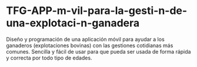 # TFG-APP-m-vil-para-la-gesti-n-de-una-explotaci-n-ganadera
Diseño y programación de una aplicación móvil para ayudar a los ganaderos (explotaciones bovinas) con las gestiones cotidianas más comunes. Sencilla y fácil de usar para que pueda ser usada de forma rápida y correcta por todo tipo de edades.
